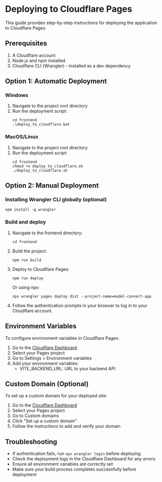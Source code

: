 # Deploying to Cloudflare Pages

This guide provides step-by-step instructions for deploying the application to Cloudflare Pages.

## Prerequisites

1. A Cloudflare account
2. Node.js and npm installed
3. Cloudflare CLI (Wrangler) - installed as a dev dependency

## Option 1: Automatic Deployment

### Windows

1. Navigate to the project root directory
2. Run the deployment script:
   ```
   cd frontend
   .\deploy_to_cloudflare.bat
   ```

### MacOS/Linux

1. Navigate to the project root directory
2. Run the deployment script:
   ```
   cd frontend
   chmod +x deploy_to_cloudflare.sh
   ./deploy_to_cloudflare.sh
   ```

## Option 2: Manual Deployment

### Installing Wrangler CLI globally (optional)

```
npm install -g wrangler
```

### Build and deploy

1. Navigate to the frontend directory:
   ```
   cd frontend
   ```

2. Build the project:
   ```
   npm run build
   ```

3. Deploy to Cloudflare Pages:
   ```
   npm run deploy
   ```
   
   Or using npx:
   ```
   npx wrangler pages deploy dist --project-name=model-convert-app
   ```

4. Follow the authentication prompts in your browser to log in to your Cloudflare account.

## Environment Variables

To configure environment variables in Cloudflare Pages:

1. Go to the [Cloudflare Dashboard](https://dash.cloudflare.com/)
2. Select your Pages project
3. Go to Settings > Environment variables
4. Add your environment variables:
   - VITE_BACKEND_URL: URL to your backend API

## Custom Domain (Optional)

To set up a custom domain for your deployed site:

1. Go to the [Cloudflare Dashboard](https://dash.cloudflare.com/)
2. Select your Pages project
3. Go to Custom domains
4. Click "Set up a custom domain"
5. Follow the instructions to add and verify your domain

## Troubleshooting

- If authentication fails, run `npx wrangler login` before deploying
- Check the deployment logs in the Cloudflare Dashboard for any errors
- Ensure all environment variables are correctly set
- Make sure your build process completes successfully before deployment 